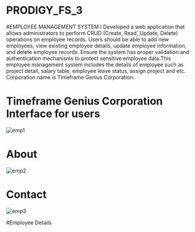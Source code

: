 # PRODIGY_FS_3
#EMPLOYEE MANAGEMENT SYSTEM
I Developed a web application that allows administrators to perform CRUD (Create, Read, Update, Delete) operations on employee records. Users should be able to add new employees, view existing employee details, update employee information, and delete employee records. Ensure the system has proper validation and authentication mechanisms to protect sensitive employee data.This employee management system includes the details of employee such as project detail, salary table, employee leave status, assign project and etc. Corporation name is Timeframe Genius Corporation.

# Timeframe Genius Corporation Interface for users
![emp1](https://github.com/user-attachments/assets/7c81305b-2025-494f-a943-e6d96ff3214e)

# About
![emp2](https://github.com/user-attachments/assets/587e26c2-6ceb-4cc9-b0ef-6b3aee4700a4)

# Contact
![emp3](https://github.com/user-attachments/assets/ecdce149-f778-4d9e-ad01-dd0ef09ce01c)

#Employee Details
